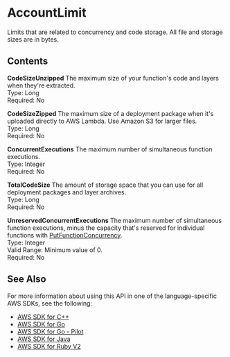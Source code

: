 # AccountLimit<a name="API_AccountLimit"></a>

Limits that are related to concurrency and code storage\. All file and storage sizes are in bytes\.

## Contents<a name="API_AccountLimit_Contents"></a>

 **CodeSizeUnzipped**   <a name="SSS-Type-AccountLimit-CodeSizeUnzipped"></a>
The maximum size of your function's code and layers when they're extracted\.  
Type: Long  
Required: No

 **CodeSizeZipped**   <a name="SSS-Type-AccountLimit-CodeSizeZipped"></a>
The maximum size of a deployment package when it's uploaded directly to AWS Lambda\. Use Amazon S3 for larger files\.  
Type: Long  
Required: No

 **ConcurrentExecutions**   <a name="SSS-Type-AccountLimit-ConcurrentExecutions"></a>
The maximum number of simultaneous function executions\.  
Type: Integer  
Required: No

 **TotalCodeSize**   <a name="SSS-Type-AccountLimit-TotalCodeSize"></a>
The amount of storage space that you can use for all deployment packages and layer archives\.  
Type: Long  
Required: No

 **UnreservedConcurrentExecutions**   <a name="SSS-Type-AccountLimit-UnreservedConcurrentExecutions"></a>
The maximum number of simultaneous function executions, minus the capacity that's reserved for individual functions with [PutFunctionConcurrency](API_PutFunctionConcurrency.md)\.  
Type: Integer  
Valid Range: Minimum value of 0\.  
Required: No

## See Also<a name="API_AccountLimit_SeeAlso"></a>

For more information about using this API in one of the language\-specific AWS SDKs, see the following:
+  [AWS SDK for C\+\+](https://docs.aws.amazon.com/goto/SdkForCpp/lambda-2015-03-31/AccountLimit) 
+  [AWS SDK for Go](https://docs.aws.amazon.com/goto/SdkForGoV1/lambda-2015-03-31/AccountLimit) 
+  [AWS SDK for Go \- Pilot](https://docs.aws.amazon.com/goto/SdkForGoPilot/lambda-2015-03-31/AccountLimit) 
+  [AWS SDK for Java](https://docs.aws.amazon.com/goto/SdkForJava/lambda-2015-03-31/AccountLimit) 
+  [AWS SDK for Ruby V2](https://docs.aws.amazon.com/goto/SdkForRubyV2/lambda-2015-03-31/AccountLimit) 